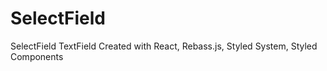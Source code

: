 # SelectField
SelectField
TextField Created with React, Rebass.js, Styled System, Styled Components
